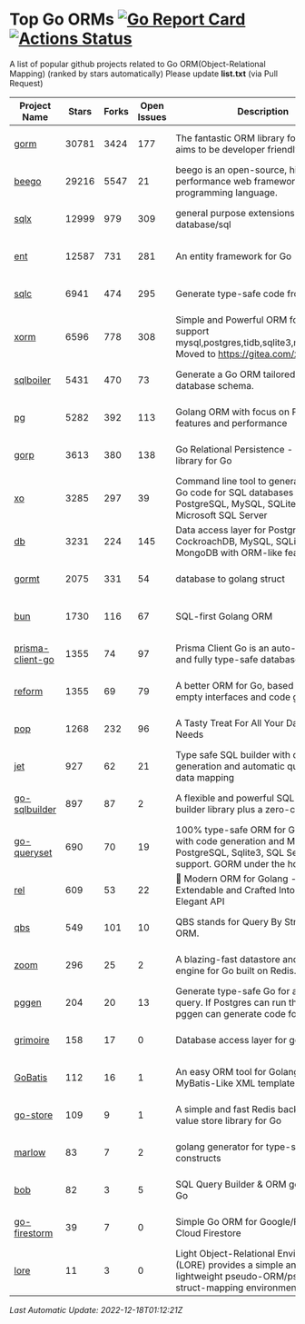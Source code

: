 # Top Go ORMs [![Go Report Card](https://goreportcard.com/badge/github.com/d-tsuji/awesome-go-orms)](https://goreportcard.com/report/github.com/d-tsuji/awesome-go-orms) [![Actions Status](https://github.com/d-tsuji/awesome-go-orms/workflows/CI/badge.svg)](https://github.com/d-tsuji/awesome-go-orms/actions)
A list of popular github projects related to Go ORM(Object-Relational Mapping) (ranked by stars automatically)
Please update **list.txt** (via Pull Request)

| Project Name | Stars | Forks | Open Issues | Description | Last Update |
| ------------ | ----- | ----- | ----------- | ----------- | ----------- |
| [gorm](https://github.com/go-gorm/gorm) | 30781 | 3424 | 177 | The fantastic ORM library for Golang, aims to be developer friendly | 2022-12-17 18:10:36 |
| [beego](https://github.com/beego/beego) | 29216 | 5547 | 21 | beego is an open-source, high-performance web framework for the Go programming language. | 2022-12-18 01:12:05 |
| [sqlx](https://github.com/jmoiron/sqlx) | 12999 | 979 | 309 | general purpose extensions to golang's database/sql | 2022-12-17 22:52:14 |
| [ent](https://github.com/ent/ent) | 12587 | 731 | 281 | An entity framework for Go | 2022-12-17 23:38:45 |
| [sqlc](https://github.com/kyleconroy/sqlc) | 6941 | 474 | 295 | Generate type-safe code from SQL | 2022-12-17 16:19:12 |
| [xorm](https://github.com/go-xorm/xorm) | 6596 | 778 | 308 | Simple and Powerful ORM for Go, support mysql,postgres,tidb,sqlite3,mssql,oracle, Moved to https://gitea.com/xorm/xorm | 2022-12-16 15:57:47 |
| [sqlboiler](https://github.com/volatiletech/sqlboiler) | 5431 | 470 | 73 | Generate a Go ORM tailored to your database schema. | 2022-12-17 23:38:09 |
| [pg](https://github.com/go-pg/pg) | 5282 | 392 | 113 | Golang ORM with focus on PostgreSQL features and performance | 2022-12-17 00:42:12 |
| [gorp](https://github.com/go-gorp/gorp) | 3613 | 380 | 138 | Go Relational Persistence - an ORM-ish library for Go | 2022-12-17 18:38:28 |
| [xo](https://github.com/xo/xo) | 3285 | 297 | 39 | Command line tool to generate idiomatic Go code for SQL databases supporting PostgreSQL, MySQL, SQLite, Oracle, and Microsoft SQL Server | 2022-12-18 00:10:18 |
| [db](https://github.com/upper/db) | 3231 | 224 | 145 | Data access layer for PostgreSQL, CockroachDB, MySQL, SQLite and MongoDB with ORM-like features. | 2022-12-14 18:00:52 |
| [gormt](https://github.com/xxjwxc/gormt) | 2075 | 331 | 54 | database to golang struct | 2022-12-16 07:05:29 |
| [bun](https://github.com/uptrace/bun) | 1730 | 116 | 67 | SQL-first Golang ORM | 2022-12-17 18:37:55 |
| [prisma-client-go](https://github.com/prisma/prisma-client-go) | 1355 | 74 | 97 | Prisma Client Go is an auto-generated and fully type-safe database client | 2022-12-17 18:39:18 |
| [reform](https://github.com/go-reform/reform) | 1355 | 69 | 79 | A better ORM for Go, based on non-empty interfaces and code generation. | 2022-12-17 18:39:03 |
| [pop](https://github.com/gobuffalo/pop) | 1268 | 232 | 96 | A Tasty Treat For All Your Database Needs | 2022-12-15 00:58:50 |
| [jet](https://github.com/go-jet/jet) | 927 | 62 | 21 | Type safe SQL builder with code generation and automatic query result data mapping | 2022-12-15 20:47:29 |
| [go-sqlbuilder](https://github.com/huandu/go-sqlbuilder) | 897 | 87 | 2 | A flexible and powerful SQL string builder library plus a zero-config ORM. | 2022-12-16 12:58:45 |
| [go-queryset](https://github.com/jirfag/go-queryset) | 690 | 70 | 19 | 100% type-safe ORM for Go (Golang) with code generation and MySQL, PostgreSQL, Sqlite3, SQL Server support. GORM under the hood. | 2022-12-01 16:34:52 |
| [rel](https://github.com/go-rel/rel) | 609 | 53 | 22 | :gem: Modern ORM for Golang - Testable, Extendable and Crafted Into a Clean and Elegant API | 2022-12-16 19:58:48 |
| [qbs](https://github.com/coocood/qbs) | 549 | 101 | 10 | QBS stands for Query By Struct. A Go ORM. | 2022-09-09 08:32:11 |
| [zoom](https://github.com/albrow/zoom) | 296 | 25 | 2 | A blazing-fast datastore and querying engine for Go built on Redis. | 2022-12-17 18:45:31 |
| [pggen](https://github.com/jschaf/pggen) | 204 | 20 | 13 | Generate type-safe Go for any Postgres query. If Postgres can run the query, pggen can generate code for it. | 2022-11-30 20:01:12 |
| [grimoire](https://github.com/Fs02/grimoire) | 158 | 17 | 0 | Database access layer for golang | 2022-09-27 09:00:59 |
| [GoBatis](https://github.com/mei-rune/GoBatis) | 112 | 16 | 1 | An easy ORM tool for Golang, support MyBatis-Like XML template SQL | 2022-12-02 04:21:56 |
| [go-store](https://github.com/gosuri/go-store) | 109 | 9 | 1 | A simple and fast Redis backed key-value store library for Go | 2022-09-27 09:00:46 |
| [marlow](https://github.com/dadleyy/marlow) | 83 | 7 | 2 | golang generator for type-safe sql api constructs | 2022-11-16 06:53:52 |
| [bob](https://github.com/stephenafamo/bob) | 82 | 3 | 5 | SQL Query Builder & ORM generator for Go | 2022-12-17 17:17:48 |
| [go-firestorm](https://github.com/jschoedt/go-firestorm) | 39 | 7 | 0 | Simple Go ORM for Google/Firebase Cloud Firestore | 2022-12-01 13:17:11 |
| [lore](https://github.com/abrahambotros/lore) | 11 | 3 | 0 | Light Object-Relational Environment (LORE) provides a simple and lightweight pseudo-ORM/pseudo-struct-mapping environment for Go | 2022-09-27 09:01:01 |

*Last Automatic Update: 2022-12-18T01:12:21Z*